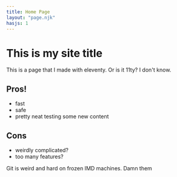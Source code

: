 ```yaml
--- 
title: Home Page
layout: "page.njk"
hasjs: 1
---
```


# This is my site title

This is a page that I made with eleventy. Or is it 11ty? I don't know.

## Pros!

- fast
- safe
- pretty neat
testing some new content

## Cons
- weirdly complicated?
- too many features?

Git is weird and hard on frozen IMD machines. Damn them